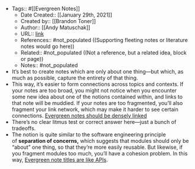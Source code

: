 - Tags:: #[[Evergreen Notes]]
    - Date Created:: [[January 29th, 2021]]
    - Created by:: [[Brandon Toner]]
    - Author:: [[Andy Matuschak]]
    - URL:: [link](https://notes.andymatuschak.org/About_these_notes?stackedNotes=z3SjnvsB5aR2ddsycyXofbYR7fCxo7RmKW2be&stackedNotes=z6cFzJWgj9vZpnrQsjrZ8yCNREzCTgyFeVZTb&stackedNotes=z6M8kex6kDF2FT6MWqAMDQddsqUr8sphLmyy1&stackedNotes=z6bci25mVUBNFdVWSrQNKr6u7AZ1jFzfTVbMF&stackedNotes=z3XP5GRmd9z1D2qCE7pxUvbeSVeQuMiqz9x1C&stackedNotes=z3KmNj3oKKSTJfqdfSEBzTQiCVGoC4GfK3rYW&stackedNotes=z4Rrmh17vMBbauEGnFPTZSK3UmdsGExLRfZz1)
    - References:: #not_populated ((Supporting fleeting notes or literature notes would go here))
    - Related:: #not_populated ((Not a reference, but a related idea, block or page))
    - Notes:: #not_populated
- It’s best to create notes which are only about one thing—but which, as much as possible, capture the entirety of that thing.
- This way, it’s easier to form connections across topics and contexts. If your notes are too broad, you might not notice when you encounter some new idea about one of the notions contained within, and links to that note will be muddied. If your notes are too fragmented, you’ll also fragment your link network, which may make it harder to see certain connections. [Evergreen notes should be densely linked](https://notes.andymatuschak.org/z2HUE4ABbQjUNjrNemvkTCsLa1LPDRuwh1tXC)
- There’s no clear litmus test or correct answer here—just a bunch of tradeoffs.
- The notion is quite similar to the software engineering principle of __separation of concerns,__ which suggests that modules should only be “about” one thing, so that they’re more easily reusable. But likewise, if you fragment modules too much, you’ll have a cohesion problem. In this way, [Evergreen note titles are like APIs](https://notes.andymatuschak.org/z3XP5GRmd9z1D2qCE7pxUvbeSVeQuMiqz9x1C).
